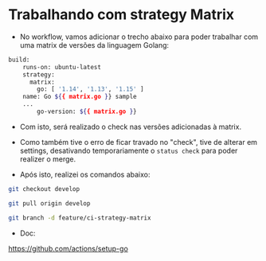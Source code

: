 # Trabalhando com strategy Matrix

- No workflow, vamos adicionar o trecho abaixo para poder trabalhar com uma matrix de versões da linguagem Golang:

```bash
build:
    runs-on: ubuntu-latest
    strategy:
      matrix:
        go: [ '1.14', '1.13', '1.15' ]
    name: Go ${{ matrix.go }} sample
    ...
        go-version: ${{ matrix.go }}
```

- Com isto, será realizado o check nas versões adicionadas à matrix.


- Como também tive o erro de ficar travado no "check", tive de alterar em settings, desativando temporariamente o `status check` para poder realizer o merge.

- Após isto, realizei os comandos abaixo:

```bash
git checkout develop
```

```bash
git pull origin develop
```

```bash
git branch -d feature/ci-strategy-matrix 
```

- Doc:

https://github.com/actions/setup-go